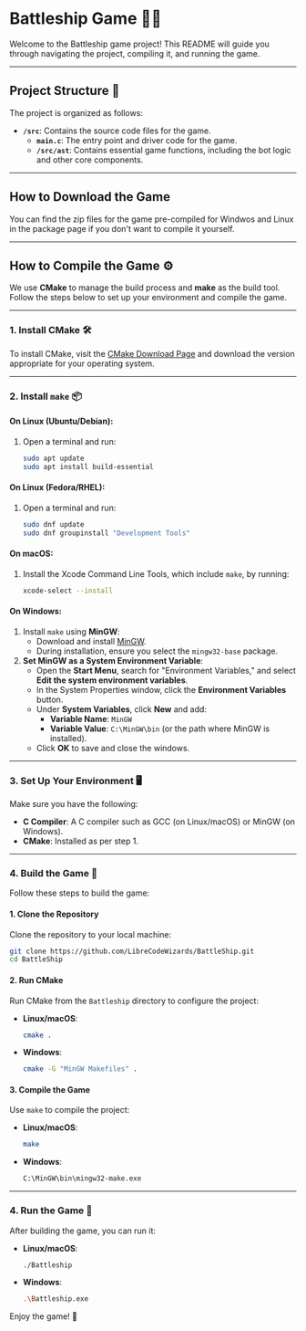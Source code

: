 # Battleship Game 🚢💥

Welcome to the Battleship game project! This README will guide you through navigating the project, compiling it, and running the game.

---

## Project Structure 📂

The project is organized as follows:

- **`/src`**: Contains the source code files for the game.
  - **`main.c`**: The entry point and driver code for the game.
  - **`/src/ast`**: Contains essential game functions, including the bot logic and other core components.

---

## How to Download the Game

You can find the zip files for the game pre-compiled for Windwos and Linux in the package page if you don't want to compile it yourself.

---

## How to Compile the Game ⚙️

We use **CMake** to manage the build process and **make** as the build tool. Follow the steps below to set up your environment and compile the game.

---

### 1. Install CMake 🛠️

To install CMake, visit the [CMake Download Page](https://cmake.org/download/) and download the version appropriate for your operating system.

---

### 2. Install `make` 📦

#### On **Linux** (Ubuntu/Debian):
1. Open a terminal and run:
   ```bash
   sudo apt update
   sudo apt install build-essential
   ```

#### On **Linux** (Fedora/RHEL):
1. Open a terminal and run:
   ```bash
   sudo dnf update
   sudo dnf groupinstall "Development Tools"
   ```

#### On **macOS**:
1. Install the Xcode Command Line Tools, which include `make`, by running:
   ```bash
   xcode-select --install
   ```

#### On **Windows**:
1. Install `make` using **MinGW**:
   - Download and install [MinGW](https://sourceforge.net/projects/mingw/).
   - During installation, ensure you select the `mingw32-base` package.
2. **Set MinGW as a System Environment Variable**:
   - Open the **Start Menu**, search for "Environment Variables," and select **Edit the system environment variables**.
   - In the System Properties window, click the **Environment Variables** button.
   - Under **System Variables**, click **New** and add:
     - **Variable Name**: `MinGW`
     - **Variable Value**: `C:\MinGW\bin` (or the path where MinGW is installed).
   - Click **OK** to save and close the windows.

---

### 3. Set Up Your Environment 🖥️

Make sure you have the following:
- **C Compiler**: A C compiler such as GCC (on Linux/macOS) or MinGW (on Windows).
- **CMake**: Installed as per step 1.

---

### 4. Build the Game 🔨

Follow these steps to build the game:

#### 1. Clone the Repository
Clone the repository to your local machine:
```bash
git clone https://github.com/LibreCodeWizards/BattleShip.git
cd BattleShip
```

#### 2. Run CMake
Run CMake from the `Battleship` directory to configure the project:

- **Linux/macOS**:
  ```bash
  cmake .
  ```

- **Windows**:
  ```bash
  cmake -G "MinGW Makefiles" .
  ```

#### 3. Compile the Game
Use `make` to compile the project:

- **Linux/macOS**:
  ```bash
  make
  ```

- **Windows**:
  ```bash
  C:\MinGW\bin\mingw32-make.exe
  ```

---

### 4. Run the Game 🏁

After building the game, you can run it:

- **Linux/macOS**:
  ```bash
  ./Battleship
  ```

- **Windows**:
  ```bash
  .\Battleship.exe
  ```

Enjoy the game! 🚀
